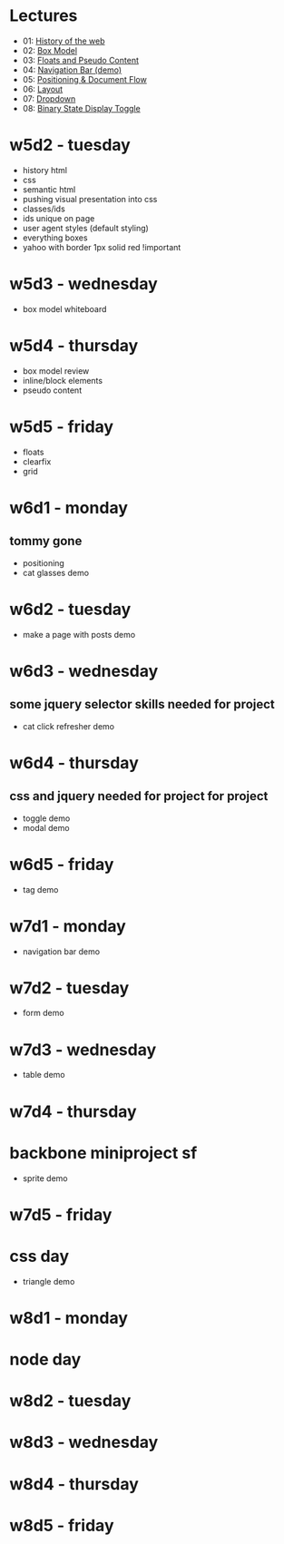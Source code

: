 # Lectures

- 01: [History of the web](./01-history.md)
- 02: [Box Model](./02-box_model/README.md)
- 03: [Floats and Pseudo Content](./03-floats_and_pseudo_content/README.md)
- 04: [Navigation Bar (demo)](./04-nav_bar/README.md)
- 05: [Positioning & Document Flow](./05-positioning/README.md)
- 06: [Layout](./06-layout/README.md)
- 07: [Dropdown](./07-drop_down/README.md)
- 08: [Binary State Display Toggle](./08-binary_toggle/README.md)

# w5d2 - tuesday
- history html
- css
- semantic html
- pushing visual presentation into css
- classes/ids
- ids unique on page
- user agent styles (default styling)
- everything boxes
- yahoo with border 1px solid red !important


# w5d3 - wednesday
- box model whiteboard


# w5d4 - thursday
- box model review
- inline/block elements
- pseudo content


# w5d5 - friday
- floats
- clearfix
- grid


# w6d1 - monday
## tommy gone
- positioning
- cat glasses demo


# w6d2 - tuesday
- make a page with posts demo


# w6d3 - wednesday
## some jquery selector skills needed for project
- cat click refresher demo


# w6d4 - thursday
##  css and jquery needed for project for project
- toggle demo
- modal demo


# w6d5 - friday
- tag demo


# w7d1 - monday
- navigation bar demo


# w7d2 - tuesday
- form demo

# w7d3 - wednesday
- table demo

# w7d4 - thursday
# backbone miniproject sf
- sprite demo

# w7d5 - friday
# css day
- triangle demo

# w8d1 - monday
# node day

# w8d2 - tuesday

# w8d3 - wednesday

# w8d4 - thursday

# w8d5 - friday



